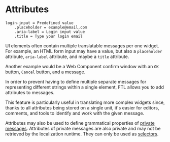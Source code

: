 # Attributes

```
login-input = Predefined value
    .placeholder = example@email.com
    .aria-label = Login input value
    .title = Type your login email

```

UI elements often contain multiple translatable messages per one widget. For
example, an HTML form input may have a value, but also a `placeholder`
attribute, `aria-label` attribute, and maybe a `title` attribute.

Another example would be a Web Component confirm window with an `OK` button,
`Cancel` button, and a message.

In order to prevent having to define multiple separate messages for representing
different strings within a single element, FTL allows you to add attributes to
messages.

This feature is particularly useful in translating more complex widgets since,
thanks to all attributes being stored on a single unit, it's easier for editors,
comments, and tools to identify and work with the given message.

Attributes may also be used to define grammatical properties of [private
messages](private.html). Attributes of private messages are also private and
may not be retrieved by the localization runtime. They can only be used as
[selectors](selectors.html).
